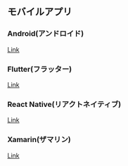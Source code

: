 ## モバイルアプリ

### Android(アンドロイド)

[Link](https://www.android.com/intl/ja_jp/)

### Flutter(フラッター)

[Link](https://flutter.dev/)

### React Native(リアクトネイティブ)

[Link](https://reactnative.dev/)

### Xamarin(ザマリン)

[Link](https://docs.microsoft.com/ja-jp/xamarin/get-started/what-is-xamarin)
